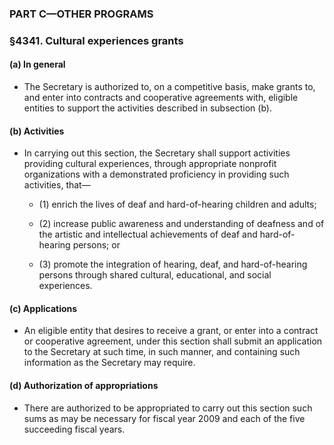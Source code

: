 ### PART C—OTHER PROGRAMS

### §4341. Cultural experiences grants
#### (a) In general
* The Secretary is authorized to, on a competitive basis, make grants to, and enter into contracts and cooperative agreements with, eligible entities to support the activities described in subsection (b).

#### (b) Activities
* In carrying out this section, the Secretary shall support activities providing cultural experiences, through appropriate nonprofit organizations with a demonstrated proficiency in providing such activities, that—

  * (1) enrich the lives of deaf and hard-of-hearing children and adults;

  * (2) increase public awareness and understanding of deafness and of the artistic and intellectual achievements of deaf and hard-of-hearing persons; or

  * (3) promote the integration of hearing, deaf, and hard-of-hearing persons through shared cultural, educational, and social experiences.

#### (c) Applications
* An eligible entity that desires to receive a grant, or enter into a contract or cooperative agreement, under this section shall submit an application to the Secretary at such time, in such manner, and containing such information as the Secretary may require.

#### (d) Authorization of appropriations
* There are authorized to be appropriated to carry out this section such sums as may be necessary for fiscal year 2009 and each of the five succeeding fiscal years.